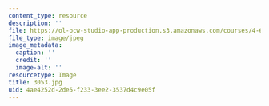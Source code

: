 ```yaml
---
content_type: resource
description: ''
file: https://ol-ocw-studio-app-production.s3.amazonaws.com/courses/4-614-religious-architecture-and-islamic-cultures-fall-2002/4ae4252d2de5f2333ee23537d4c9e05f_3053.jpg
file_type: image/jpeg
image_metadata:
  caption: ''
  credit: ''
  image-alt: ''
resourcetype: Image
title: 3053.jpg
uid: 4ae4252d-2de5-f233-3ee2-3537d4c9e05f
---
```

